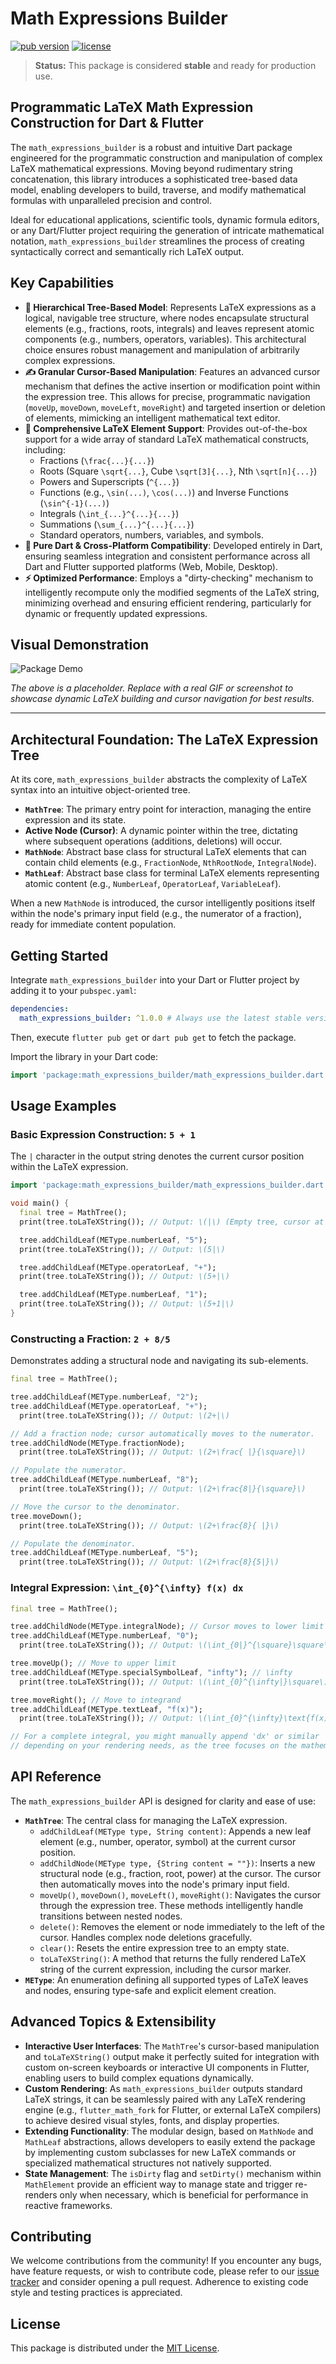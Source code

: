 # Math Expressions Builder

[![pub version](https://img.shields.io/pub/v/math_expressions_builder.svg)](https://pub.dev/packages/math_expressions_builder)
[![license](https://img.shields.io/badge/license-MIT-blue.svg)](https://opensource.org/licenses/MIT)

> **Status:** This package is considered **stable** and ready for production use.

## Programmatic LaTeX Math Expression Construction for Dart & Flutter

The `math_expressions_builder` is a robust and intuitive Dart package engineered for the programmatic construction and manipulation of complex LaTeX mathematical expressions. Moving beyond rudimentary string concatenation, this library introduces a sophisticated tree-based data model, enabling developers to build, traverse, and modify mathematical formulas with unparalleled precision and control.

Ideal for educational applications, scientific tools, dynamic formula editors, or any Dart/Flutter project requiring the generation of intricate mathematical notation, `math_expressions_builder` streamlines the process of creating syntactically correct and semantically rich LaTeX output.

## Key Capabilities

-   **🌳 Hierarchical Tree-Based Model**: Represents LaTeX expressions as a logical, navigable tree structure, where nodes encapsulate structural elements (e.g., fractions, roots, integrals) and leaves represent atomic components (e.g., numbers, operators, variables). This architectural choice ensures robust management and manipulation of arbitrarily complex expressions.
-   **✍️ Granular Cursor-Based Manipulation**: Features an advanced cursor mechanism that defines the active insertion or modification point within the expression tree. This allows for precise, programmatic navigation (`moveUp`, `moveDown`, `moveLeft`, `moveRight`) and targeted insertion or deletion of elements, mimicking an intelligent mathematical text editor.
-   **🧮 Comprehensive LaTeX Element Support**: Provides out-of-the-box support for a wide array of standard LaTeX mathematical constructs, including:
    -   Fractions (`\frac{...}{...}`)
    -   Roots (Square `\sqrt{...}`, Cube `\sqrt[3]{...}`, Nth `\sqrt[n]{...}`)
    -   Powers and Superscripts (`^{...}`)
    -   Functions (e.g., `\sin(...)`, `\cos(...)`) and Inverse Functions (`\sin^{-1}(...)`)
    -   Integrals (`\int_{...}^{...}{...}`)
    -   Summations (`\sum_{...}^{...}{...}`)
    -   Standard operators, numbers, variables, and symbols.
-   **🚀 Pure Dart & Cross-Platform Compatibility**: Developed entirely in Dart, ensuring seamless integration and consistent performance across all Dart and Flutter supported platforms (Web, Mobile, Desktop).
-   **⚡️ Optimized Performance**: Employs a "dirty-checking" mechanism to intelligently recompute only the modified segments of the LaTeX string, minimizing overhead and ensuring efficient rendering, particularly for dynamic or frequently updated expressions.


## Visual Demonstration

![Package Demo](https://place-hold.it/700x400?text=Dynamic+LaTeX+Generation+Demo)

*The above is a placeholder. Replace with a real GIF or screenshot to showcase dynamic LaTeX building and cursor navigation for best results.*

---

## Architectural Foundation: The LaTeX Expression Tree

At its core, `math_expressions_builder` abstracts the complexity of LaTeX syntax into an intuitive object-oriented tree.

-   **`MathTree`**: The primary entry point for interaction, managing the entire expression and its state.
-   **Active Node (Cursor)**: A dynamic pointer within the tree, dictating where subsequent operations (additions, deletions) will occur.
-   **`MathNode`**: Abstract base class for structural LaTeX elements that can contain child elements (e.g., `FractionNode`, `NthRootNode`, `IntegralNode`).
-   **`MathLeaf`**: Abstract base class for terminal LaTeX elements representing atomic content (e.g., `NumberLeaf`, `OperatorLeaf`, `VariableLeaf`).

When a new `MathNode` is introduced, the cursor intelligently positions itself within the node's primary input field (e.g., the numerator of a fraction), ready for immediate content population.

## Getting Started

Integrate `math_expressions_builder` into your Dart or Flutter project by adding it to your `pubspec.yaml`:

```yaml
dependencies:
  math_expressions_builder: ^1.0.0 # Always use the latest stable version
```

Then, execute `flutter pub get` or `dart pub get` to fetch the package.

Import the library in your Dart code:

```dart
import 'package:math_expressions_builder/math_expressions_builder.dart';
```

## Usage Examples

### Basic Expression Construction: `5 + 1`

The `|` character in the output string denotes the current cursor position within the LaTeX expression.

```dart
import 'package:math_expressions_builder/math_expressions_builder.dart';

void main() {
  final tree = MathTree();
  print(tree.toLaTeXString()); // Output: \(|\) (Empty tree, cursor at root)

  tree.addChildLeaf(METype.numberLeaf, "5");
  print(tree.toLaTeXString()); // Output: \(5|\)

  tree.addChildLeaf(METype.operatorLeaf, "+");
  print(tree.toLaTeXString()); // Output: \(5+|\)

  tree.addChildLeaf(METype.numberLeaf, "1");
  print(tree.toLaTeXString()); // Output: \(5+1|\)
}
```

### Constructing a Fraction: `2 + 8/5`

Demonstrates adding a structural node and navigating its sub-elements.

```dart
final tree = MathTree();

tree.addChildLeaf(METype.numberLeaf, "2");
tree.addChildLeaf(METype.operatorLeaf, "+");
  print(tree.toLaTeXString()); // Output: \(2+|\)

// Add a fraction node; cursor automatically moves to the numerator.
tree.addChildNode(METype.fractionNode);
  print(tree.toLaTeXString()); // Output: \(2+\frac{ |}{\square}\)

// Populate the numerator.
tree.addChildLeaf(METype.numberLeaf, "8");
  print(tree.toLaTeXString()); // Output: \(2+\frac{8|}{\square}\)

// Move the cursor to the denominator.
tree.moveDown();
  print(tree.toLaTeXString()); // Output: \(2+\frac{8}{ |}\)

// Populate the denominator.
tree.addChildLeaf(METype.numberLeaf, "5");
  print(tree.toLaTeXString()); // Output: \(2+\frac{8}{5|}\)
```

### Integral Expression: `\int_{0}^{\infty} f(x) dx`

```dart
final tree = MathTree();

tree.addChildNode(METype.integralNode); // Cursor moves to lower limit
tree.addChildLeaf(METype.numberLeaf, "0");
  print(tree.toLaTeXString()); // Output: \(\int_{0|}^{\square}\square\)

tree.moveUp(); // Move to upper limit
tree.addChildLeaf(METype.specialSymbolLeaf, "infty"); // \infty
  print(tree.toLaTeXString()); // Output: \(\int_{0}^{\infty|}\square\)

tree.moveRight(); // Move to integrand
tree.addChildLeaf(METype.textLeaf, "f(x)");
  print(tree.toLaTeXString()); // Output: \(\int_{0}^{\infty}\text{f(x)}|\)

// For a complete integral, you might manually append 'dx' or similar
// depending on your rendering needs, as the tree focuses on the mathematical structure.
```

## API Reference

The `math_expressions_builder` API is designed for clarity and ease of use:

-   **`MathTree`**: The central class for managing the LaTeX expression.
    -   `addChildLeaf(METype type, String content)`: Appends a new leaf element (e.g., number, operator, symbol) at the current cursor position.
    -   `addChildNode(METype type, {String content = ""})`: Inserts a new structural node (e.g., fraction, root, power) at the cursor. The cursor then automatically moves into the node's primary input field.
    -   `moveUp()`, `moveDown()`, `moveLeft()`, `moveRight()`: Navigates the cursor through the expression tree. These methods intelligently handle transitions between nested nodes.
    -   `delete()`: Removes the element or node immediately to the left of the cursor. Handles complex node deletions gracefully.
    -   `clear()`: Resets the entire expression tree to an empty state.
    -   `toLaTeXString()`: A method that returns the fully rendered LaTeX string of the current expression, including the cursor marker.
-   **`METype`**: An enumeration defining all supported types of LaTeX leaves and nodes, ensuring type-safe and explicit element creation.

## Advanced Topics & Extensibility

-   **Interactive User Interfaces**: The `MathTree`'s cursor-based manipulation and `toLaTeXString()` output make it perfectly suited for integration with custom on-screen keyboards or interactive UI components in Flutter, enabling users to build complex equations dynamically.
-   **Custom Rendering**: As `math_expressions_builder` outputs standard LaTeX strings, it can be seamlessly paired with any LaTeX rendering engine (e.g., `flutter_math_fork` for Flutter, or external LaTeX compilers) to achieve desired visual styles, fonts, and display properties.
-   **Extending Functionality**: The modular design, based on `MathNode` and `MathLeaf` abstractions, allows developers to easily extend the package by implementing custom subclasses for new LaTeX commands or specialized mathematical structures not natively supported.
-   **State Management**: The `isDirty` flag and `setDirty()` mechanism within `MathElement` provide an efficient way to manage state and trigger re-renders only when necessary, which is beneficial for performance in reactive frameworks.

## Contributing

We welcome contributions from the community! If you encounter any bugs, have feature requests, or wish to contribute code, please refer to our [issue tracker](https://github.com/Ashraf-Hamdoun/math_expressions_builder/issues) and consider opening a pull request. Adherence to existing code style and testing practices is appreciated.

## License

This package is distributed under the [MIT License](LICENSE).